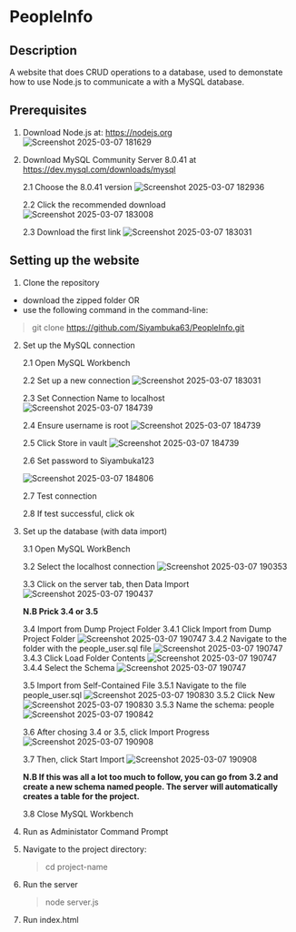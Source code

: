 # PeopleInfo
## Description

A website that does CRUD operations to a database, used to demonstate how to use Node.js to communicate a with a MySQL database.

## Prerequisites 

1. Download Node.js at: https://nodejs.org
     ![Screenshot 2025-03-07 181629](https://github.com/user-attachments/assets/59f09a2b-2ac1-4420-824c-ac6c9f61508f)

2. Download MySQL Community Server 8.0.41 at https://dev.mysql.com/downloads/mysql
   
   2.1 Choose the 8.0.41 version
   ![Screenshot 2025-03-07 182936](https://github.com/user-attachments/assets/f3e59213-5238-41e0-bf47-c0f61d0be238)
   
   2.2 Click the recommended download
   ![Screenshot 2025-03-07 183008](https://github.com/user-attachments/assets/00e96090-4d14-4256-a704-620231dba7cf)
   
   2.3 Download the first link
   ![Screenshot 2025-03-07 183031](https://github.com/user-attachments/assets/2da62bdf-41bd-478f-b59f-928c6c42b7c2)

## Setting up the website

1. Clone the repository

* download the zipped folder OR
* use the following command in the command-line:
> git clone https://github.com/Siyambuka63/PeopleInfo.git

2. Set up the MySQL connection
   
   2.1 Open MySQL Workbench
   
   2.2 Set up a new connection
   ![Screenshot 2025-03-07 183031](https://github.com/user-attachments/assets/6a4aaf02-99ff-4ff2-8312-c12a96a04167)
   
   2.3 Set Connection Name to localhost
   ![Screenshot 2025-03-07 184739](https://github.com/user-attachments/assets/6ccd8e2a-dae0-484a-9991-b27eef1770af)
   
   2.4 Ensure username is root
   ![Screenshot 2025-03-07 184739](https://github.com/user-attachments/assets/ab130ca4-b2ab-4101-bfcf-73d678591135)
   
   2.5 Click Store in vault
   ![Screenshot 2025-03-07 184739](https://github.com/user-attachments/assets/7b5e700e-754a-4982-a1ea-6c237a2fa6c0)
   
   2.6 Set password to Siyambuka123

   ![Screenshot 2025-03-07 184806](https://github.com/user-attachments/assets/5b362721-c5ea-45a4-aa7d-abc67ab69741)
   
   2.7 Test connection
   
   2.8 If test successful, click ok

4. Set up the database (with data import)
   
   3.1 Open MySQL WorkBench
   
   3.2 Select the localhost connection
   ![Screenshot 2025-03-07 190353](https://github.com/user-attachments/assets/5d8de716-bb0e-4881-95b1-aa12d2f89a2f)
   
   3.3 Click on the server tab, then Data Import
   ![Screenshot 2025-03-07 190437](https://github.com/user-attachments/assets/bf2144b7-df73-47f0-b5b2-9108a08bb0f7)
   
   **N.B Prick 3.4 or 3.5**
   
   3.4 Import from Dump Project Folder 
       3.4.1 Click Import from Dump Project Folder
       ![Screenshot 2025-03-07 190747](https://github.com/user-attachments/assets/22c18de0-b0a5-476c-ba06-77c01081d6e2)
       3.4.2 Navigate to the folder with the people_user.sql file
       ![Screenshot 2025-03-07 190747](https://github.com/user-attachments/assets/94a96d38-9984-49b1-a635-c8a0da7fc7e2)
       3.4.3 Click Load Folder Contents
        ![Screenshot 2025-03-07 190747](https://github.com/user-attachments/assets/d9176af8-b07e-4473-9097-de074371b8b1)
       3.4.4 Select the Schema
       ![Screenshot 2025-03-07 190747](https://github.com/user-attachments/assets/c7df6b3b-71c5-4c4b-a31e-1e5faff57ec6)

   3.5 Import from Self-Contained File
       3.5.1 Navigate to the file people_user.sql
       ![Screenshot 2025-03-07 190830](https://github.com/user-attachments/assets/5155b715-e503-421a-836a-19b9e42cc74c)
       3.5.2 Click New
       ![Screenshot 2025-03-07 190830](https://github.com/user-attachments/assets/1eae4d40-a718-4bef-a5b7-2770f340a5ed)
       3.5.3 Name the schema: people
       ![Screenshot 2025-03-07 190842](https://github.com/user-attachments/assets/376a0bf4-f092-410b-8a04-ede0272ac3a7)

   3.6 After chosing 3.4 or 3.5, click Import Progress
   ![Screenshot 2025-03-07 190908](https://github.com/user-attachments/assets/1d516465-9a38-4525-bfeb-a01339394b05)

   3.7 Then, click Start Import
   ![Screenshot 2025-03-07 190908](https://github.com/user-attachments/assets/9c0eb39c-808d-4319-a978-e5511b99b73e)

   **N.B If this was all a lot too much to follow, you can go from 3.2 and create a new schema named people. The server will automatically creates a table for the project.**

   3.8 Close MySQL Workbench

6. Run as Administator Command Prompt
   
7. Navigate to the project directory:
   > cd project-name

8. Run the server
   > node server.js

9. Run index.html
   
